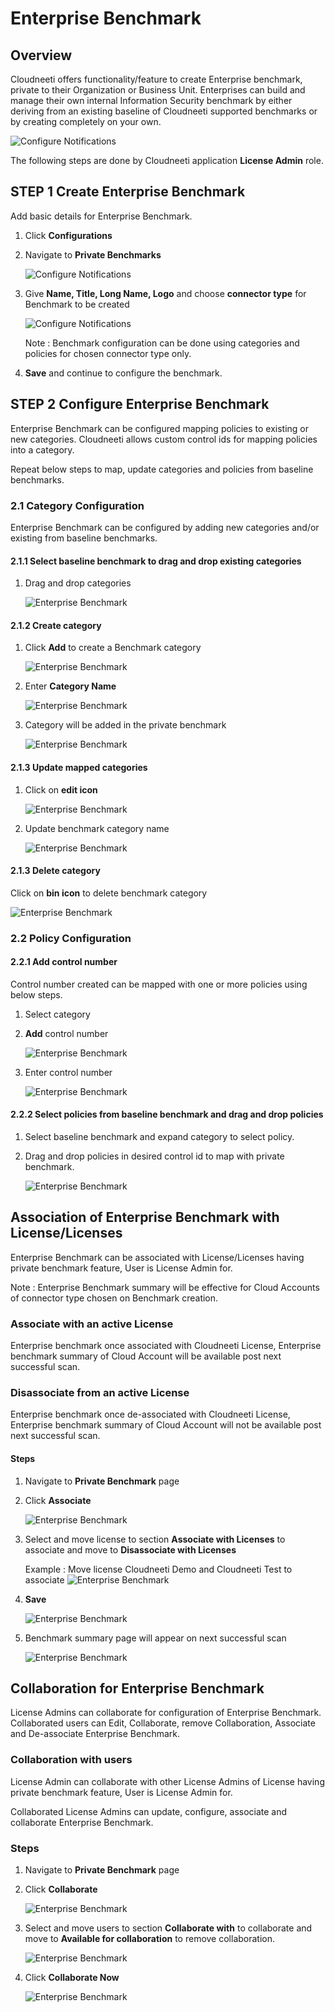 Enterprise Benchmark
====================

Overview
--------

Cloudneeti offers functionality/feature to create Enterprise benchmark, private
to their Organization or Business Unit. Enterprises can build and manage their
own internal Information Security benchmark by either deriving from an existing
baseline of Cloudneeti supported benchmarks or by creating completely on your
own.

![Configure Notifications](.././images/enterpriseBenchmark/enterpriseBenchmarkOverview.png#thumbnail1)



The following steps are done by Cloudneeti application **License Admin** role.

STEP 1 Create Enterprise Benchmark
---------------------------

Add basic details for Enterprise Benchmark.

1.  Click **Configurations**

2.  Navigate to **Private Benchmarks**

    ![Configure Notifications](.././images/enterpriseBenchmark/enterpriseBenchmarkCreate.png#thumbnail)

3.  Give **Name, Title, Long Name, Logo** and choose **connector type** for
    Benchmark to be created

    ![Configure Notifications](.././images/enterpriseBenchmark/enterpriseBenchmarkBasic.png#thumbnail)

    Note : Benchmark configuration can be done using categories and policies for
    chosen connector type only.

4.  **Save** and continue to configure the benchmark.



STEP 2 Configure Enterprise Benchmark
------------------------------

Enterprise Benchmark can be configured mapping policies to existing or new
categories. Cloudneeti allows custom control ids for mapping policies into a
category.

Repeat below steps to map, update categories and policies from baseline benchmarks.

### 2.1 Category Configuration

Enterprise Benchmark can be configured by adding new categories and/or existing
from baseline benchmarks.

#### 2.1.1 Select baseline benchmark to drag and drop existing categories

1.  Drag and drop categories

    ![Enterprise Benchmark](.././images/enterpriseBenchmark/mapCreateCategories.gif)

#### 2.1.2 Create category

1.  Click **Add** to create a Benchmark category

    ![Enterprise Benchmark](.././images/enterpriseBenchmark/addCategory.png#thumbnail)

2.  Enter **Category Name**

    ![Enterprise Benchmark](.././images/enterpriseBenchmark/addCategory_1.png#thumbnail)

3. Category will be added in the private benchmark

    ![Enterprise Benchmark](.././images/enterpriseBenchmark/addCategory_2.png#thumbnail)

#### 2.1.3 Update mapped categories

1. Click on **edit icon**

    ![Enterprise Benchmark](.././images/enterpriseBenchmark/editCategory_1.png#thumbnail)

2. Update benchmark category name

    ![Enterprise Benchmark](.././images/enterpriseBenchmark/editCategory_2.png#thumbnail)

#### 2.1.3 Delete category 

Click on **bin icon** to delete benchmark category

![Enterprise Benchmark](.././images/enterpriseBenchmark/deleteCategory.png#thumbnail)

### 2.2 Policy Configuration

#### 2.2.1 Add control number

Control number created can be mapped with one or more policies using below
steps.

1. Select category

2. **Add** control number

    ![Enterprise Benchmark](.././images/enterpriseBenchmark/addControl_1.png#thumbnail)

3. Enter control number

    ![Enterprise Benchmark](.././images/enterpriseBenchmark/addControl_2.png#thumbnail)

#### 2.2.2 Select policies from baseline benchmark and drag and drop policies

1. Select baseline benchmark and expand category to select policy.

2. Drag and drop policies in desired control id to map with private benchmark.

    ![Enterprise Benchmark](.././images/enterpriseBenchmark/mapPolicies.gif)


Association of Enterprise Benchmark with License/Licenses
---------------------------------------------------------

Enterprise Benchmark can be associated with License/Licenses having private benchmark feature, User is License Admin for.

Note : Enterprise Benchmark summary will be effective for Cloud Accounts of
connector type chosen on Benchmark creation.

### Associate with an active License 

Enterprise benchmark once associated with Cloudneeti License, Enterprise
benchmark summary of Cloud Account will be available post next successful scan.


### Disassociate from an active License

Enterprise benchmark once de-associated with Cloudneeti License, Enterprise
benchmark summary of Cloud Account will not be available post next successful
scan.

#### Steps

1. Navigate to **Private Benchmark** page 

2. Click **Associate**

    ![Enterprise Benchmark](.././images/enterpriseBenchmark/associate_1.png#thumbnail)

3. Select and move license to section **Associate with Licenses** to associate and move to **Disassociate with Licenses**

    Example : Move license Cloudneeti Demo and Cloudneeti Test to associate
    ![Enterprise Benchmark](.././images/enterpriseBenchmark/associate_2.png#thumbnail)

4. **Save**

    ![Enterprise Benchmark](.././images/enterpriseBenchmark/associate_3.png#thumbnail)

5. Benchmark summary page will appear on next successful scan

    ![Enterprise Benchmark](.././images/enterpriseBenchmark/summary.png#thumbnail)

Collaboration for Enterprise Benchmark
--------------------------------------

License Admins can collaborate for configuration of Enterprise Benchmark.
Collaborated users can Edit, Collaborate, remove Collaboration, Associate and
De-associate Enterprise Benchmark.

### Collaboration with users

License Admin can collaborate with other License Admins of License having private benchmark feature, User is License Admin for. 

Collaborated License Admins can update, configure, associate and collaborate Enterprise Benchmark.

### Steps

1. Navigate to **Private Benchmark** page 

2. Click **Collaborate**

    ![Enterprise Benchmark](.././images/enterpriseBenchmark/collaborate_1.png#thumbnail)

3. Select and move users to section **Collaborate with** to collaborate and move to **Available for collaboration** to remove collaboration.

    ![Enterprise Benchmark](.././images/enterpriseBenchmark/collaborate_2.png#thumbnail)

4. Click **Collaborate Now** 

    ![Enterprise Benchmark](.././images/enterpriseBenchmark/collaborate_3.png#thumbnail)






<!-- Update Enterprise Benchmark
---------------------------

Enterprise benchmark can be updated for basic details as well as configurations.

### Update Enterprise Benchmark basic details

1. Navigate to **Private Benchmark** page 

2. Click **Update**

>   **\<Steps and Screenshot Here\>**

3. 

### Update Enterprise Benchmark configuration 


1. Navigate to **Private Benchmark** page 

2. Click **Configure**

>   **\<Steps and Screenshot Here\>**

Clone Benchmark
---------------

>   **\<Steps and Screenshot Here\>** -->
